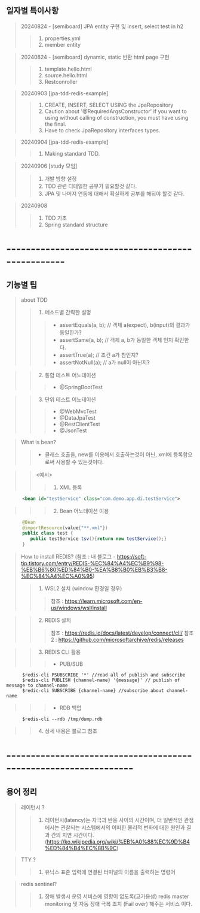 ## 일자별 특이사항
> 20240824 - [semiboard] JPA entity 구현 및 insert, select test in h2
> > 1. properties.yml
> > 2. member entity
  
> 20240824 - [semiboard] dynamic, static 반환 html page 구현
> > 1. template.hello.html
> > 2. source.hello.html
> > 3. Restconroller

> 20240903 [jpa-tdd-redis-example]
> > 1. CREATE, INSERT, SELECT USING the JpaRepository
> > 2. Caution about '@RequiredArgsConstructor' if you want to using without calling of construction, you must have using the final.
> > 3. Have to check JpaRepository interfaces types.

> 20240904 [jpa-tdd-redis-example]
> > 1. Making standard TDD.

> 20240906 [study 모임]
> > 1. 개발 방향 설정
> > 2. TDD 관련 디테일한 공부가 필요할것 같다.
> > 3. JPA 및 나머지 연동에 대해서 확실하게 공부를 해둬야 할것 같다.

> 20240908
> > 1. TDD 기초
> > 2. Spring standard structure 

# --------------------------------------------------

## 기능별 팁

> about TDD
> > 1. 메소드별 간략한 설명
> > > - assertEquals(a, b); // 객체 a(expect), b(input)의 결과가 동일한가?
> > > - assertSame(a, b); // 객체 a, b가 동일한 객체 인지 확인한다. 
> > > - assertTrue(a); // 조건 a가 참인지?
> > > - assertNotNull(a); // a가 null이 아닌지?
  
> > 2. 통합 테스트 어노테이션
> > > - @SpringBootTest

> > 3. 단위 테스트 어노테이션
> > > - @WebMvcTest
> > > - @DataJpaTest
> > > - @RestClientTest
> > > - @JsonTest

> What is bean?
> > - 클래스 호출을, new를 이용해서 호출하는것이 아닌, xml에 등록함으로써 사용할 수 있는것이다.

> > <예시>
> > >  1. XML 등록

```xml 
      <bean id="testService" class="com.demo.app.di.testService">
```
  
> > > 2. Bean 어노테이션 이용
 
```java
      @Bean
      @importResource(value{"**.xml"}) 
      public class test {
         public testService tsv(){return new testService();}
      }
```

> How to install REDIS? (참조 : 내 블로그 - https://soft-tip.tistory.com/entry/REDIS-%EC%84%A4%EC%B9%98-%EB%B6%80%ED%84%B0-%EA%B8%B0%EB%B3%B8-%EC%84%A4%EC%A0%95)
> > 1. WSL2 설치 (window 환경일 경우)
> > > 참조 : https://learn.microsoft.com/en-us/windows/wsl/install
    
> > 2. REDIS 설치
> > > 참조 : https://redis.io/docs/latest/develop/connect/cli/
> > > 참조2 : https://github.com/microsoftarchive/redis/releases

> > 3. REDIS CLI 활용
> > > - PUB/SUB 

```terminal
      $redis-cli PSUBSCRIBE '*' //read all of publish and subscribe
      $redis-cli PUBLISH {channel-name} '{message}' // publish of message to channel-name
      $redic-cli SUBSCRIBE {channel-name} //subscribe about channel-name
```

> > > - RDB 백업

```terminal
      $redis-cli --rdb /tmp/dump.rdb
```

> > 4. 상세 내용은 블로그 참조

   
# ----------------------------------------------------------------

## 용어 정리

> 레이턴시 ? 
> > 1. 레이턴시(latency)는 자극과 반응 사이의 시간이며, 더 일반적인 관점에서는 관찰되는 시스템에서의 어떠한 물리적 변화에 대한 원인과 결과 간의 지연 시간이다. (https://ko.wikipedia.org/wiki/%EB%A0%88%EC%9D%B4%ED%84%B4%EC%8B%9C)

> TTY ? 
> > 1. 유닉스 표준 입력에 연결된 터미널의 이름을 출력하는 명령어

> redis sentinel?
> > 1. 장애 발생시 운영 서비스에 영향이 없도록(고가용성) redis master monitoring 및 자동 장애 극복 조치 (Fail over) 해주는 서비스 이다.
